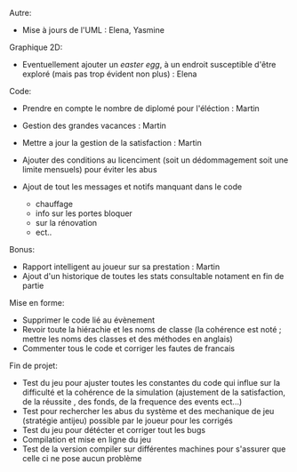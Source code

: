
Autre:
- Mise à jours de l'UML : Elena, Yasmine 




Graphique 2D:
- Eventuellement ajouter un _easter egg_, à un endroit susceptible d'être exploré (mais pas trop évident non plus) : Elena





Code:
- Prendre en compte le nombre de diplomé pour l'éléction : Martin
- Gestion des grandes vacances : Martin
- Mettre a jour la gestion de la satisfaction : Martin


- Ajouter des conditions au licenciment (soit un dédommagement soit une limite mensuels) pour éviter les abus
- Ajout de tout les messages et notifs manquant dans le code 
    - chauffage
    - info sur les portes bloquer
    - sur la rénovation
    - ect..





Bonus:
- Rapport intelligent au joueur sur sa prestation : Martin
- Ajout d'un historique de toutes les stats consultable notament en fin de partie





Mise en forme:
- Supprimer le code lié au évènement
- Revoir toute la hiérachie et les noms de classe (la cohérence est noté ; mettre les noms des classes et des méthodes en anglais)
- Commenter tous le code et corriger les fautes de francais





Fin de projet:
- Test du jeu pour ajuster toutes les constantes du code qui influe sur la difficulté et la cohérence  de la simulation 
(ajustement de la satisfaction, de la réussite , des fonds, de la frequence des events ect...)
- Test pour rechercher les abus du système et des mechanique de jeu (stratégie antijeu) possible par le joueur pour les corrigés 
- Test du jeu pour détécter et corriger tout les bugs
- Compilation et mise en ligne du jeu
- Test de la version compiler sur différentes machines pour s'assurer que celle ci ne pose aucun problème

